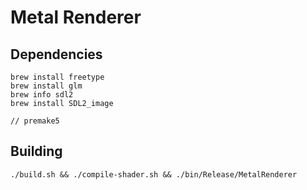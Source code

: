 # Metal Renderer

## Dependencies

```
brew install freetype
brew install glm
brew info sdl2
brew install SDL2_image

// premake5
```


## Building

```
./build.sh && ./compile-shader.sh && ./bin/Release/MetalRenderer
```

